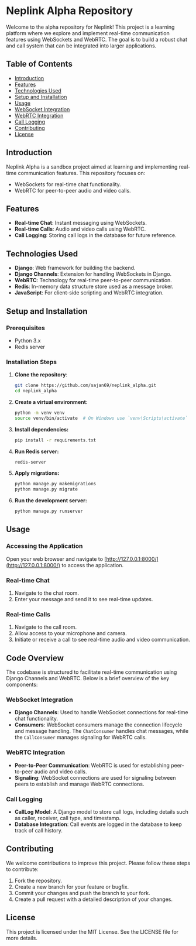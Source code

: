 # Neplink Alpha Repository

Welcome to the alpha repository for Neplink! This project is a learning platform where we explore and implement real-time communication features using WebSockets and WebRTC. The goal is to build a robust chat and call system that can be integrated into larger applications.

## Table of Contents

- [Introduction](#introduction)
- [Features](#features)
- [Technologies Used](#technologies-used)
- [Setup and Installation](#setup-and-installation)
- [Usage](#usage)
- [WebSocket Integration](#websocket-integration)
- [WebRTC Integration](#webrtc-integration)
- [Call Logging](#call-logging)
- [Contributing](#contributing)
- [License](#license)

## Introduction

Neplink Alpha is a sandbox project aimed at learning and implementing real-time communication features. This repository focuses on:

- WebSockets for real-time chat functionality.
- WebRTC for peer-to-peer audio and video calls.

## Features

- **Real-time Chat**: Instant messaging using WebSockets.
- **Real-time Calls**: Audio and video calls using WebRTC.
- **Call Logging**: Storing call logs in the database for future reference.

## Technologies Used

- **Django**: Web framework for building the backend.
- **Django Channels**: Extension for handling WebSockets in Django.
- **WebRTC**: Technology for real-time peer-to-peer communication.
- **Redis**: In-memory data structure store used as a message broker.
- **JavaScript**: For client-side scripting and WebRTC integration.

## Setup and Installation

### Prerequisites

- Python 3.x
- Redis server


### Installation Steps
1. **Clone the repository**:
   ```sh
   git clone https://github.com/sajan69/neplink_alpha.git
   cd neplink_alpha


2. **Create a virtual environment:**
    ```sh
    python -m venv venv
    source venv/bin/activate  # On Windows use `venv\Scripts\activate`

3. **Install dependencies:**
    ```sh
    pip install -r requirements.txt

4. **Run Redis server:**
    ```sh
    redis-server

5. **Apply migrations:**
    ```sh
    python manage.py makemigrations
    python manage.py migrate

6. **Run the development server:**
    ```sh
    python manage.py runserver

## Usage

### Accessing the Application

Open your web browser and navigate to [http://127.0.0.1:8000/](http://127.0.0.1:8000/) to access the application.

### Real-time Chat

1. Navigate to the chat room.
2. Enter your message and send it to see real-time updates.

### Real-time Calls

1. Navigate to the call room.
2. Allow access to your microphone and camera.
3. Initiate or receive a call to see real-time audio and video communication.

## Code Overview

The codebase is structured to facilitate real-time communication using Django Channels and WebRTC. Below is a brief overview of the key components:

### WebSocket Integration

- **Django Channels**: Used to handle WebSocket connections for real-time chat functionality.
- **Consumers**: WebSocket consumers manage the connection lifecycle and message handling. The `ChatConsumer` handles chat messages, while the `CallConsumer` manages signaling for WebRTC calls.

### WebRTC Integration

- **Peer-to-Peer Communication**: WebRTC is used for establishing peer-to-peer audio and video calls.
- **Signaling**: WebSocket connections are used for signaling between peers to establish and manage WebRTC connections.

### Call Logging

- **CallLog Model**: A Django model to store call logs, including details such as caller, receiver, call type, and timestamp.
- **Database Integration**: Call events are logged in the database to keep track of call history.

## Contributing

We welcome contributions to improve this project. Please follow these steps to contribute:

1. Fork the repository.
2. Create a new branch for your feature or bugfix.
3. Commit your changes and push the branch to your fork.
4. Create a pull request with a detailed description of your changes.

## License

This project is licensed under the MIT License. See the LICENSE file for more details.